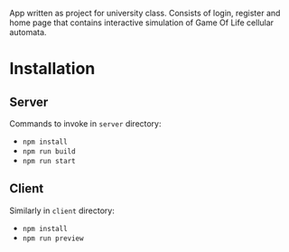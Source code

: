 App written as project for university class. Consists of login, register and home page that contains interactive simulation of Game Of Life cellular automata.
# Installation
## Server
Commands to invoke in `server` directory: 
* `npm install`
* `npm run build`
* `npm run start`
## Client
Similarly in `client` directory:
* `npm install`
* `npm run preview`
